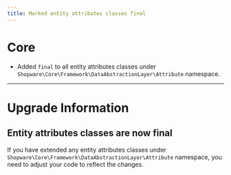 ```yaml
---
title: Marked entity attributes classes final
---
```

# Core
* Added `final` to all entity attributes classes under `Shopware\Core\Framework\DataAbstractionLayer\Attribute` namespace.
___
# Upgrade Information
## Entity attributes classes are now final
If you have extended any entity attributes classes under `Shopware\Core\Framework\DataAbstractionLayer\Attribute` namespace, you need to adjust your code to reflect the changes.


